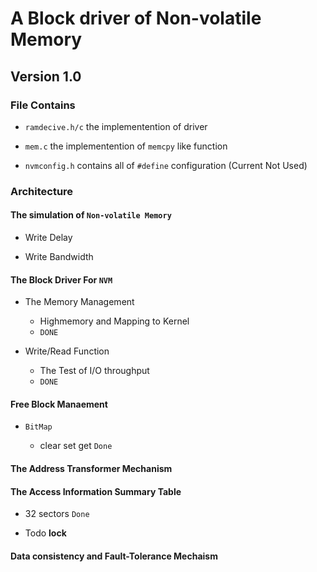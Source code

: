 # A Block driver of Non-volatile Memory

## Version 1.0

### File Contains

- `ramdecive.h/c` the implementention of driver

- `mem.c` the implementention of  `memcpy` like function

- `nvmconfig.h` contains all of `#define` configuration (Current Not Used)

### Architecture

#### The simulation of `Non-volatile Memory`

- Write Delay

- Write Bandwidth

#### The Block Driver For `NVM`

- The Memory Management
  - Highmemory and Mapping to Kernel
  - `DONE`

- Write/Read Function
  - The Test of I/O throughput
  - `DONE`

#### Free Block Manaement

- `BitMap`

  - clear set get `Done`

#### The Address Transformer Mechanism

#### The Access Information Summary Table

- 32 sectors `Done`

- Todo **lock**

#### Data consistency and Fault-Tolerance Mechaism
